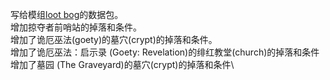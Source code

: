 写给模组[loot bog](https://github.com/RainSpace-CN/LootBag)的数据包。\
增加掠夺者前哨站的掉落和条件。\
增加了诡厄巫法(goety)的墓穴(crypt)的掉落和条件。\
增加了诡厄巫法：启示录 (Goety: Revelation)的绯红教堂(church)的掉落和条件\
增加了墓园 (The Graveyard)的墓穴(crypt)的掉落和条件\
